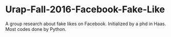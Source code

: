 # Urap-Fall-2016-Facebook-Fake-Like
A group research about fake likes on Facebook. Initialized by a phd in Haas. Most codes done by Python.
